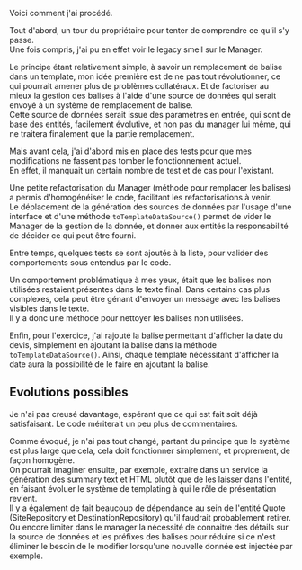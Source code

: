 Voici comment j'ai procédé.

Tout d'abord, un tour du propriétaire pour tenter de comprendre ce qu'il s'y passe.  
Une fois compris, j'ai pu en effet voir le legacy smell sur le Manager.

Le principe étant relativement simple, à savoir un remplacement de balise dans un template, mon idée première est de ne pas tout révolutionner, ce qui pourrait amener plus de problèmes collatéraux. Et de factoriser au mieux la gestion des balises à l'aide d'une source de données qui serait envoyé à un système de remplacement de balise.  
Cette source de données serait issue des paramètres en entrée, qui sont de base des entités, facilement évolutive, et non pas du manager lui même, qui ne traitera finalement que la partie remplacement.

Mais avant cela, j'ai d'abord mis en place des tests pour que mes modifications ne fassent pas tomber le fonctionnement actuel.  
En effet, il manquait un certain nombre de test et de cas pour l'existant.

Une petite refactorisation du Manager (méthode pour remplacer les balises) a permis d'homogénéiser le code, facilitant les refactorisations à venir.  
Le déplacement de la génération des sources de données par l'usage d'une interface et d'une méthode `toTemplateDataSource()` permet de vider le Manager de la gestion de la donnée, et donner aux entités la responsabilité de décider ce qui peut être fourni.

Entre temps, quelques tests se sont ajoutés à la liste, pour valider des comportements sous entendus par le code.

Un comportement problématique à mes yeux, était que les balises non utilisées restaient présentes dans le texte final. Dans certains cas plus complexes, cela peut être génant d'envoyer un message avec les balises visibles dans le texte.  
Il y a donc une méthode pour nettoyer les balises non utilisées.

Enfin, pour l'exercice, j'ai rajouté la balise permettant d'afficher la date du devis, simplement en ajoutant la balise dans la méthode `toTemplateDataSource()`. Ainsi, chaque template nécessitant d'afficher la date aura la possibilité de le faire en ajoutant la balise.

Evolutions possibles
----

Je n'ai pas creusé davantage, espérant que ce qui est fait soit déjà satisfaisant.
Le code mériterait un peu plus de commentaires. 

Comme évoqué, je n'ai pas tout changé, partant du principe que le système est plus large que cela, cela doit fonctionner simplement, et proprement, de façon homogène.  
On pourrait imaginer ensuite, par exemple, extraire dans un service la génération des summary text et HTML plutôt que de les laisser dans l'entité, en faisant évoluer le système de templating à qui le rôle de présentation revient.  
Il y a également de fait beaucoup de dépendance au sein de l'entité Quote (SiteRepository et DestinationRepository) qu'il faudrait probablement retirer. 
Ou encore limiter dans le manager la nécessité de connaitre des détails sur la source de données et les préfixes des balises pour réduire si ce n'est éliminer le besoin de le modifier lorsqu'une nouvelle donnée est injectée par exemple.



